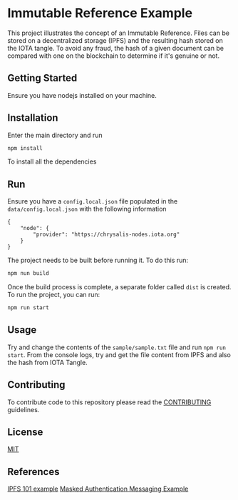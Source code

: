 
# Immutable Reference Example

This project illustrates the concept of an Immutable Reference. Files can be stored on a decentralized storage (IPFS) and the resulting hash stored on the IOTA tangle. To avoid any fraud, the hash of a given document can be compared with one on the blockchain to determine if it's genuine or not.

## Getting Started

Ensure you have nodejs installed on your machine.

## Installation

Enter the main directory and run

```bash
npm install
```
To install all the dependencies

## Run

Ensure you have a `config.local.json` file populated in the `data/config.local.json` with the following information

```
{
    "node": {
        "provider": "https://chrysalis-nodes.iota.org"
    }
}
```

The project needs to be built before running it. To do this run:

```bash
npm nun build
```

Once the build process is complete, a separate folder called `dist` is created. To run the project, you can run:

```bash
npm run start
```

## Usage

Try and change the contents of the `sample/sample.txt` file and run `npm run start`. From the console logs, try and get the file content from IPFS and also the hash from IOTA Tangle. 

## Contributing

To contribute code to this repository please read the [CONTRIBUTING](./CONTRIBUTING.md) guidelines.

## License

[MIT](./LICENSE)

## References
[IPFS 101 example](https://github.com/ipfs-examples/js-ipfs-examples/tree/master/examples/ipfs-101)
[Masked Authentication Messaging Example](https://github.com/iotaledger/mam.js)
